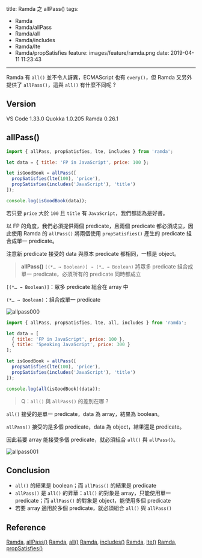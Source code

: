title: Ramda 之 allPass()
tags:
  - Ramda
  - Ramda/allPass
  - Ramda/all
  - Ramda/includes
  - Ramda/lte
  - Ramda/propSatisfies
feature: images/feature/ramda.png
date: 2019-04-11 11:23:43
---
Ramda 有 `all()` 並不令人訝異，ECMAScript 也有 `every()`，但 Ramda 又另外提供了 `allPass()`，這與 `all()` 有什麼不同呢 ?

<!-- more -->

## Version

VS Code 1.33.0
Quokka 1.0.205
Ramda 0.26.1

## allPass()

```javascript
import { allPass, propSatisfies, lte, includes } from 'ramda';

let data = { title: 'FP in JavaScript', price: 100 };

let isGoodBook = allPass([
  propSatisfies(lte(100), 'price'),
  propSatisfies(includes('JavaScript'), 'title')
]);

console.log(isGoodBook(data));
```

若只要 `price` 大於 `100` 且 `title` 有 `JavaScript`，我們都認為是好書。

以 FP 的角度，我們必須提供兩個 predicate，且兩個 predicate 都必須成立，因此使用 Ramda 的 `allPass()` 將兩個使用 `propSatisfies()` 產生的 predicate 組合成單一 predicate。

注意新 predicate 接受的 data 與原本 predicate 都相同，一樣是 object。

> **allPass()**
> `[(*… → Boolean)] → (*… → Boolean)`
> 將眾多 predicate 組合成單一 predicate，必須所有的 predicate 同時都成立

`[(*… → Boolean)]`：眾多 predicate 組合在 array 中

`(*… → Boolean)`：組合成單一 predicate

![allpass000](/images/ramda/allpass/allpass000.png)

```javascript
import { allPass, propSatisfies, lte, all, includes } from 'ramda';

let data = [
  { title: 'FP in JavaScript', price: 100 },
  { title: 'Speaking JavaScript', price: 300 }
];

let isGoodBook = allPass([
  propSatisfies(lte(100), 'price'),
  propSatisfies(includes('JavaScript'), 'title')
]);

console.log(all(isGoodBook)(data));
```

> Q：`all()` 與 `allPass()` 的差別在哪 ?

`all()` 接受的是單一 predicate，data 為 array，結果為 boolean。

`allPass()` 接受的是多個 predicate，data 為 object，結果還是 predicate。

因此若要 array 能接受多個 predicate，就必須組合 `all()` 與 `allPass()`。

![allpass001](/images/ramda/allpass/allpass001.png)

## Conclusion

* `all()` 的結果是 boolean；而 `allPass()` 的結果是 predicate
* `allPass()` 是 `all()` 的昇華：`all()` 的對象是 array，只能使用單一 predicate；而 `allPass()` 的對象是 object，能使用多個 predicate
* 若要 array 適用於多個 predicate，就必須組合 `all()` 與 `allPass()`

## Reference

[Ramda](https://ramdajs.com), [allPass()](https://ramdajs.com/docs/#allPass)
[Ramda](https://ramdajs.com), [all()](https://ramdajs.com/docs/#all)
[Ramda](https://ramdajs.com), [includes()](https://ramdajs.com/docs/#includes)
[Ramda](https://ramdajs.com), [lte()](https://ramdajs.com/docs/#lte)
[Ramda](https://ramdajs.com), [propSatisfies()](https://ramdajs.com/docs/#propSatisfies)